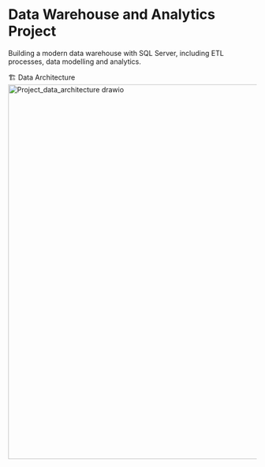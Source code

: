 # Data Warehouse and Analytics Project
Building a modern data warehouse with SQL Server, including ETL processes, data modelling and analytics.

🏗️ Data Architecture
<img width="839" height="760" alt="Project_data_architecture drawio" src="https://github.com/user-attachments/assets/4e0859a6-5ab5-4a10-bfab-383cd444b221" />
